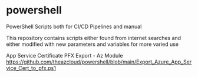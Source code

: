# powershell
PowerShell Scripts both for CI/CD Pipelines and manual

This repository contains scripts either found from internet searches and either modified with new parameters and variables for more varied use

App Service Certificate PFX Export - Az Module
https://github.com/theazcloud/powershell/blob/main/Export_Azure_App_Service_Cert_to_pfx.ps1
